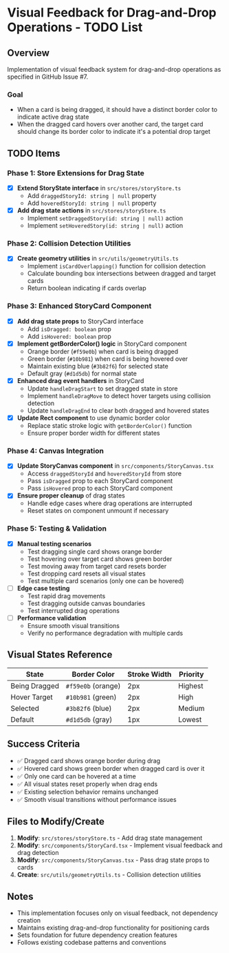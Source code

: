 # Visual Feedback for Drag-and-Drop Operations - TODO List

## Overview

Implementation of visual feedback system for drag-and-drop operations as specified in GitHub Issue #7.

### Goal

- When a card is being dragged, it should have a distinct border color to indicate active drag state
- When the dragged card hovers over another card, the target card should change its border color to indicate it's a potential drop target

## TODO Items

### Phase 1: Store Extensions for Drag State

- [x] **Extend StoryState interface** in `src/stores/storyStore.ts`
  - Add `draggedStoryId: string | null` property
  - Add `hoveredStoryId: string | null` property
- [x] **Add drag state actions** in `src/stores/storyStore.ts`
  - Implement `setDraggedStory(id: string | null)` action
  - Implement `setHoveredStory(id: string | null)` action

### Phase 2: Collision Detection Utilities

- [x] **Create geometry utilities** in `src/utils/geometryUtils.ts`
  - Implement `isCardOverlapping()` function for collision detection
  - Calculate bounding box intersections between dragged and target cards
  - Return boolean indicating if cards overlap

### Phase 3: Enhanced StoryCard Component

- [x] **Add drag state props** to StoryCard interface
  - Add `isDragged: boolean` prop
  - Add `isHovered: boolean` prop
- [x] **Implement getBorderColor() logic** in StoryCard component
  - Orange border (`#f59e0b`) when card is being dragged
  - Green border (`#10b981`) when card is being hovered over
  - Maintain existing blue (`#3b82f6`) for selected state
  - Default gray (`#d1d5db`) for normal state
- [x] **Enhanced drag event handlers** in StoryCard
  - Update `handleDragStart` to set dragged state in store
  - Implement `handleDragMove` to detect hover targets using collision detection
  - Update `handleDragEnd` to clear both dragged and hovered states
- [x] **Update Rect component** to use dynamic border color
  - Replace static stroke logic with `getBorderColor()` function
  - Ensure proper border width for different states

### Phase 4: Canvas Integration

- [x] **Update StoryCanvas component** in `src/components/StoryCanvas.tsx`
  - Access `draggedStoryId` and `hoveredStoryId` from store
  - Pass `isDragged` prop to each StoryCard component
  - Pass `isHovered` prop to each StoryCard component
- [x] **Ensure proper cleanup** of drag states
  - Handle edge cases where drag operations are interrupted
  - Reset states on component unmount if necessary

### Phase 5: Testing & Validation

- [x] **Manual testing scenarios**
  - Test dragging single card shows orange border
  - Test hovering over target card shows green border
  - Test moving away from target card resets border
  - Test dropping card resets all visual states
  - Test multiple card scenarios (only one can be hovered)
- [ ] **Edge case testing**
  - Test rapid drag movements
  - Test dragging outside canvas boundaries
  - Test interrupted drag operations
- [ ] **Performance validation**
  - Ensure smooth visual transitions
  - Verify no performance degradation with multiple cards

## Visual States Reference

| State         | Border Color       | Stroke Width | Priority |
| ------------- | ------------------ | ------------ | -------- |
| Being Dragged | `#f59e0b` (orange) | 2px          | Highest  |
| Hover Target  | `#10b981` (green)  | 2px          | High     |
| Selected      | `#3b82f6` (blue)   | 2px          | Medium   |
| Default       | `#d1d5db` (gray)   | 1px          | Lowest   |

## Success Criteria

- ✅ Dragged card shows orange border during drag
- ✅ Hovered card shows green border when dragged card is over it
- ✅ Only one card can be hovered at a time
- ✅ All visual states reset properly when drag ends
- ✅ Existing selection behavior remains unchanged
- ✅ Smooth visual transitions without performance issues

## Files to Modify/Create

1. **Modify**: `src/stores/storyStore.ts` - Add drag state management
2. **Modify**: `src/components/StoryCard.tsx` - Implement visual feedback and drag detection
3. **Modify**: `src/components/StoryCanvas.tsx` - Pass drag state props to cards
4. **Create**: `src/utils/geometryUtils.ts` - Collision detection utilities

## Notes

- This implementation focuses only on visual feedback, not dependency creation
- Maintains existing drag-and-drop functionality for positioning cards
- Sets foundation for future dependency creation features
- Follows existing codebase patterns and conventions
